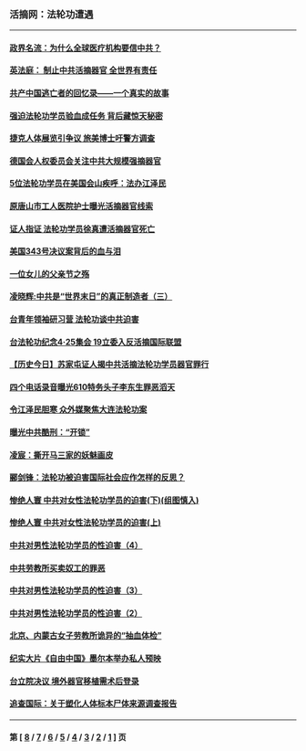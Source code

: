 ### 活摘网：法轮功遭遇
---
#### [政界名流：为什么全球医疗机构要信中共？](../../pages/nf5881/n11945479.md?05170430) 
#### [英法庭： 制止中共活摘器官 全世界有责任](../../pages/nf5881/n11330691.md?05170430) 
#### [共产中国逃亡者的回忆录——一个真实的故事](../../pages/nf5881/n10918649.md?05170430) 
#### [强迫法轮功学员验血成任务 背后藏惊天秘密](../../pages/nf5881/n4252384.md?05170430) 
#### [捷克人体展览引争议 旅美博士吁警方调查](../../pages/nf5881/n9429187.md?05170430) 
#### [德国会人权委员会关注中共大规模强摘器官](../../pages/nf5881/n8418950.md?05170430) 
#### [5位法轮功学员在美国会山疾呼：法办江泽民](../../pages/nf5881/n8101519.md?05170430) 
#### [原唐山市工人医院护士曝光活摘器官线索](../../pages/nf5881/n8076384.md?05170430) 
#### [证人指证 法轮功学员徐真遭活摘器官死亡](../../pages/nf5881/n8042467.md?05170430) 
#### [美国343号决议案背后的血与泪](../../pages/nf5881/n8020684.md?05170430) 
#### [一位女儿的父亲节之殇](../../pages/nf5881/n8014122.md?05170430) 
#### [凌晓辉:中共是“世界末日”的真正制造者（三）](../../pages/nf5881/n4210333.md?05170430) 
#### [台青年领袖研习营 法轮功谈中共迫害](../../pages/nf5881/n4141857.md?05170430) 
#### [台法轮功纪念4‧25集会 19立委入反活摘国际联盟](../../pages/nf5881/n4141821.md?05170430) 
#### [【历史今日】苏家屯证人揭中共活摘法轮功学员器官罪行](../../pages/nf5881/n4135912.md?05170430) 
#### [四个电话录音曝光610特务头子李东生罪恶滔天](../../pages/nf5881/n4040060.md?05170430) 
#### [令江泽民胆寒 众外媒聚焦大连法轮功案](../../pages/nf5881/n3932671.md?05170430) 
#### [曝光中共酷刑：“开锁”](../../pages/nf5881/n3889373.md?05170430) 
#### [凌宸：撕开马三家的妖魅画皮](../../pages/nf5881/n3849369.md?05170430) 
#### [郦剑锋：法轮功被迫害国际社会应作怎样的反思？](../../pages/nf5881/n3824560.md?05170430) 
#### [惨绝人寰 中共对女性法轮功学员的迫害(下)(组图慎入)](../../pages/nf5881/n3816285.md?05170430) 
#### [惨绝人寰 中共对女性法轮功学员的迫害(上)](../../pages/nf5881/n3815374.md?05170430) 
#### [中共对男性法轮功学员的性迫害（4）](../../pages/nf5881/n3769144.md?05170430) 
#### [中共劳教所买卖奴工的罪恶](../../pages/nf5881/n3769378.md?05170430) 
#### [中共对男性法轮功学员的性迫害（3）](../../pages/nf5881/n3768231.md?05170430) 
#### [中共对男性法轮功学员的性迫害（2）](../../pages/nf5881/n3767211.md?05170430) 
#### [北京、内蒙古女子劳教所诡异的“抽血体检”](../../pages/nf5881/n3753158.md?05170430) 
#### [纪实大片《自由中国》墨尔本举办私人预映](../../pages/nf5881/n3743337.md?05170430) 
#### [台立院决议 境外器官移植需术后登录](../../pages/nf5881/n3741520.md?05170430) 
#### [追查国际：关于塑化人体标本尸体来源调查报告](../../pages/nf5881/n3740673.md?05170430) 

---
#### 第 [ [8](./8.md?05170430) / [7](./7.md?05170430) / [6](./6.md?05170430) / [5](./5.md?05170430) / [4](./4.md?05170430) / [3](./3.md?05170430) / [2](./2.md?05170430) / [1](./1.md?05170430) ] 页
